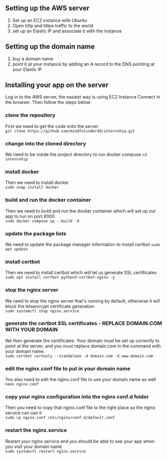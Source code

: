 ## Setting up the AWS server
1. Set up an EC2 instance with Ubuntu
2. Open http and https traffic to the world
3. set up an Elastic IP and associate it with the instance

## Setting up the domain name
1. buy a domain name
2. point it at your instance by adding an A record to the DNS pointing at your Elastic IP

## Installing your app on the server

Log in to the AWS server, the easiest way is using EC2 Instance Connect in the browser. Then follow the steps below:

### clone the repository
First we need to get the code onto the server  
`git clone https://github.com/mindfulcoder49/internship.git`

### change into the cloned directory
We need to be inside the project directory to run docker compose
`cd internship`

### install docker
Then we need to install docker  
`sudo snap install docker`

### build and run the docker container
Then we need to build and run the docker container which will set up our app to run on
port 8000  
`sudo docker compose up --build -d`

### update the package lists
We need to update the package manager information to install certbot
`sudo apt update`

### install certbot
Then we need to install certbot which will let us generate SSL certificates  
`sudo apt install certbot python3-certbot-nginx -y`

### stop the nginx server
We need to stop the nginx server that's running by default, otherwise it will block the 
letsencrypt certificate generation  
`sudo systemctl stop nginx.service`

### generate the certbot SSL certificates - REPLACE DOMAIN.COM WITH YOUR DOMAIN
We then generate the certificates. Your domain must be set up correctly to point at the server, and you must replace domain.com in the command with your domain name.  
`sudo certbot certonly --standalone -d domain.com -d www.domain.com`

### edit the nginx.conf file to put in your domain name
You also need to edit the nginx.conf file to use your domain name as well  
`nano nginx.conf`

### copy your nginx configuration into the nginx conf.d folder
Then you need to copy that nginx.conf file to the right place so the nginx service can use it  
`sudo cp nginx.conf /etc/nginx/conf.d/default.conf`

### restart the nginx.service
Restart your nginx service and you should be able to see your app when you visit your domain name  
`sudo systemctl restart nginx.service`
